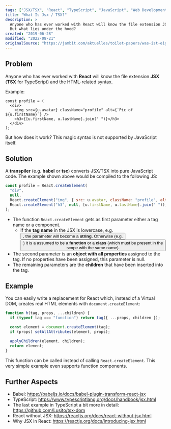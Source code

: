 ```yaml
---
tags: ["JSX/TSX", "React", "TypeScript", "JavaScript", "Web Development", "Toilet Paper"]
title: "What Is Jsx / TSX?"
description: >
  Anyone who has ever worked with React will know the file extension JSX (TSX for TypeScript) and the HTML-related syntax.
  But what lies under the hood?
created: "2019-06-28"
modified: "2022-08-21"
originalSource: "https://jambit.com/aktuelles/toilet-papers/was-ist-eigentlich-jsx-tsx/"
---
```


## Problem

Anyone who has ever worked with **React** will know the file extension **JSX** (**TSX** for TypeScript) and the HTML-related syntax.

Example:

```tsx
const profile = (
  <div>
    <img src={u.avatar} className="profile" alt={`Pic of ${u.firstName}`} />
    <h3>{[u.firstName, u.lastName].join(" ")}</h3>
  </div>
);
```

But how does it work? This magic syntax is not supported by JavaScript itself.

## Solution

A **transpiler** (e.g. **babel** or **tsc**) converts JSX/TSX into pure JavaScript code. The example shown above would be compiled to the following JS:

```js
const profile = React.createElement(
  "div",
  null,
  React.createElement("img", { src: u.avatar, className: "profile", alt: `Pic of ${u.firstName}` }),
  React.createElement("h3", null, [u.firstName, u.lastName].join(" ")),
);
```

- The function `React.createElement` gets as first parameter either a tag name or a component.
  - If the **tag name** in the JSX is lowercase, e.g. <button>, the parameter will become a **string**. Otherwise (e.g. <Button>) it is a assumed to be a **function** or a **class** (which must be present in the scope with the same name).
- The second parameter is an **object with all properties** assigned to the tag. If no properties have been assigned, this parameter is null.
- The remaining parameters are the **children** that have been inserted into the tag.

## Example

You can easily write a replacement for React which, instead of a Virtual DOM, creates real HTML elements with `document.createElement`:

```js
function h(tag, props, ...children) {
  if (typeof tag === "function") return tag({ ...props, children });

  const element = document.createElement(tag);
  if (props) setAllAttributes(element, props);

  applyChildren(element, children);
  return element;
}
```

This function can be called instead of calling `React.createElement`. This very simple example even supports function components.

## Further Aspects

- Babel: https://babeljs.io/docs/babel-plugin-transform-react-jsx
- TypeScript: https://www.typescriptlang.org/docs/handbook/jsx.html
- The last example in TypeScript a bit more in detail: https://github.com/Lusito/tsx-dom
- React without JSX: https://reactjs.org/docs/react-without-jsx.html
- Why JSX in React: https://reactjs.org/docs/introducing-jsx.html
